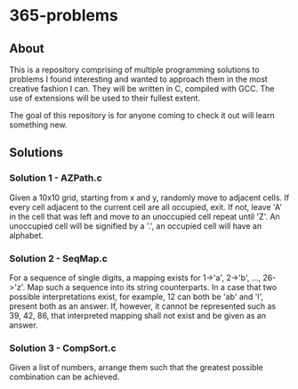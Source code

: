 # 365-problems
## About
This is a repository comprising of multiple programming solutions to problems I found interesting and wanted to approach them in the most creative fashion I can.
They will be written in C, compiled with GCC. The use of extensions will be used to their fullest extent. 

The goal of this repository is for anyone coming to check it out will learn something new.

## Solutions
### Solution 1 - AZPath.c
Given a 10x10 grid, starting from x and y, 
randomly move to adjacent cells. If every cell adjacent to the current cell 
are all occupied, exit. If not, leave 'A' in the cell that was left and move
to an unoccupied cell repeat until 'Z'. An unoccupied cell will be signified by
a '.', an occupied cell will have an alphabet. 

### Solution 2 - SeqMap.c
For a sequence of single digits, a mapping exists for 1->'a', 2->'b', ...,
26->'z'. Map such a sequence into its string counterparts. In a case that two
possible interpretations exist, for example, 12 can both be 'ab' and 'l',
present both as an answer. If, however, it cannot be represented such as 39, 42,
86, that interpreted mapping shall not exist and be given as an answer.

### Solution 3 - CompSort.c
Given a list of numbers, arrange them such that the greatest possible combination can be achieved.
